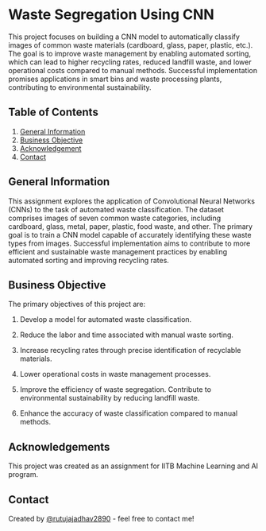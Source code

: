 
# Waste Segregation Using CNN

This project focuses on building a CNN model to automatically classify images of common waste materials (cardboard, glass, paper, plastic, etc.). The goal is to improve waste management by enabling automated sorting, which can lead to higher recycling rates, reduced landfill waste, and lower operational costs compared to manual methods. Successful implementation promises applications in smart bins and waste processing plants, contributing to environmental sustainability.
## Table of Contents

1. [General Information](#general-information)
2. [Business Objective](#business-objective)
3. [Acknowledgement](#acknowledgements)
4. [Contact](#contacts)
## General Information

This assignment explores the application of Convolutional Neural Networks (CNNs) to the task of automated waste classification. The dataset comprises images of seven common waste categories, including cardboard, glass, metal, paper, plastic, food waste, and other. The primary goal is to train a CNN model capable of accurately identifying these waste types from images. Successful implementation aims to contribute to more efficient and sustainable waste management practices by enabling automated sorting and improving recycling rates.
## Business Objective

The primary objectives of this project are:

1. Develop a model for automated waste classification.

2. Reduce the labor and time associated with manual waste sorting.

3. Increase recycling rates through precise identification of recyclable materials.

4. Lower operational costs in waste management processes.

5. Improve the efficiency of waste segregation.
Contribute to environmental sustainability by reducing landfill waste.

6. Enhance the accuracy of waste classification compared to manual methods.

## Acknowledgements

This project was created as an assignment for IITB Machine Learning and AI program.

## Contact

Created by [@rutujajadhav2890](#@rutujajadhav2890) - feel free to contact me!
